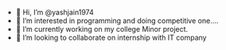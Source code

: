 - 👋 Hi, I’m @yashjain1974
- 👀 I’m interested in programming and doing competitive one....
- 🌱 I’m currently working on my college Minor project. 
- 💞️ I’m looking to collaborate on internship with IT company

<!---
yashjain1974/yashjain1974 is a ✨ special ✨ repository because its `README.md` (this file) appears on your GitHub profile.
You can click the Preview link to take a look at your changes.
--->
